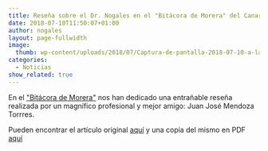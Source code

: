 ```yaml
---
title: Reseña sobre el Dr. Nogales en el "Bitácora de Morera" del Canarias 7
date: 2018-07-10T11:50:07+01:00
author: nogales
layout: page-fullwidth    
image: 
  thumb: wp-content/uploads/2018/07/Captura-de-pantalla-2018-07-10-a-las-11.42.24.png
categories:
  - Noticias
show_related: true
---
```

En el ["Bitácora de Morera"](https://blogs.canarias7.es/bitacorademorera) nos han dedicado una entrañable reseña realizada por un magnífico profesional y mejor amigo: Juan José Mendoza Torrres.

Pueden encontrar el artículo original [aquí](https://blogs.canarias7.es/bitacorademorera/2018/07/doctor-nogales/) y una copia del mismo en PDF [aquí](https://www.nogales.eu/wp-content/uploads/2018/07/Bitácora-de-Morera.pdf)
